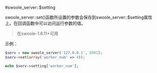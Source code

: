 #swoole_server::$setting

swoole_server::set()函数所设置的参数会保存到swoole_server::$setting属性上。在回调函数中可以访问运行参数的值。

> 在swoole-1.6.11+可用

示例：
```php
$serv = new swoole_server('127.0.0.1', 9501);
$serv->set(array('worker_num' => 4));

echo $serv->setting['worker_num'];

```
